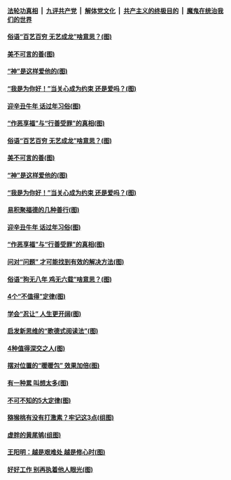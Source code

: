 

####  [法轮功真相](../../../../basic/blob/master/README.md?t=01211831) &nbsp;|&nbsp; [九评共产党](../../../../9ping.md/blob/master/README.md?t=01211831) &nbsp;|&nbsp; [解体党文化](../../../../jtdwh.md/blob/master/README.md?t=01211831)  &nbsp;|&nbsp; [共产主义的终极目的](../../../../gczydzjmd.md/blob/master/README.md?t=01211831) &nbsp;|&nbsp; [魔鬼在统治我们的世界](../../../../mgztzwmdsj.md/blob/master/README.md?t=01211831) 

#### [俗语“百艺百穷 无艺成龙”啥意思？(图)](../pages/p8/959653.md?t=01211831) 

#### [美不可言的善(图)](../pages/p8/959667.md?t=01211831) 

#### [“神”是这样爱他的(图)](../pages/p8/959650.md?t=01211831) 

#### [“我是为你好！”当关心成为约束 还是爱吗？(图)](../pages/p8/959747.md?t=01211831) 

#### [迎辛丑牛年 话过年习俗(图)](../pages/p8/959648.md?t=01211831) 

#### [“作恶享福”与“行善受罪”的真相(图)](../pages/p8/959156.md?t=01211831) 

#### [俗语“百艺百穷 无艺成龙”啥意思？(图)](../pages/p8/959653.md?t=01211831) 

#### [美不可言的善(图)](../pages/p8/959667.md?t=01211831) 

#### [“神”是这样爱他的(图)](../pages/p8/959650.md?t=01211831) 

#### [“我是为你好！”当关心成为约束 还是爱吗？(图)](../pages/p8/959747.md?t=01211831) 

#### [易积聚福德的几种善行(图)](../pages/p8/959682.md?t=01211831) 

#### [迎辛丑牛年 话过年习俗(图)](../pages/p8/959648.md?t=01211831) 

#### [“作恶享福”与“行善受罪”的真相(图)](../pages/p8/959156.md?t=01211831) 

#### [问对“问题” 才可能找到有效的解决方法(图)](../pages/p8/959616.md?t=01211831) 

#### [俗语“狗无八年 鸡无六载”啥意思？(图)](../pages/p8/959506.md?t=01211831) 

#### [4个“不值得”定律(图)](../pages/p8/959364.md?t=01211831) 

#### [学会“忍让” 人生更开阔(图)](../pages/p8/959144.md?t=01211831) 

#### [启发新思维的“歌德式阅读法”(图)](../pages/p8/959110.md?t=01211831) 

#### [4种值得深交之人(图)](../pages/p8/959360.md?t=01211831) 

#### [摆对位置的“暖暖包” 效果加倍(图)](../pages/p8/959416.md?t=01211831) 

#### [有一种累 叫想太多(图)](../pages/p8/959151.md?t=01211831) 

#### [不可不知的5大定律(图)](../pages/p8/959097.md?t=01211831) 

#### [猕猴桃有没有打激素？牢记这3点(组图)](../pages/p8/959133.md?t=01211831) 

#### [虚胖的黄尾鸲(组图)](../pages/p8/959326.md?t=01211831) 

#### [王阳明：越是艰难处 越是修心时(图)](../pages/p8/958916.md?t=01211831) 

#### [好好工作 别再执着他人眼光(图)](../pages/p8/959314.md?t=01211831) 

